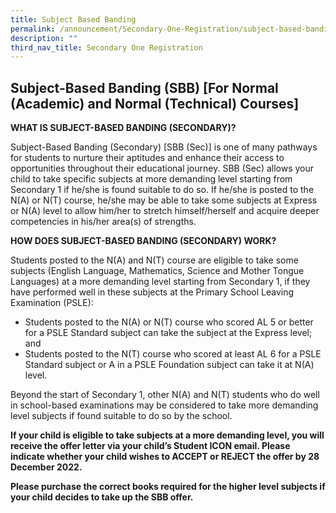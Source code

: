 ```yaml
---
title: Subject Based Banding
permalink: /announcement/Secondary-One-Registration/subject-based-banding/
description: ""
third_nav_title: Secondary One Registration
---
```

## Subject-Based Banding (SBB) \[For Normal (Academic) and Normal (Technical) Courses\]


**WHAT IS SUBJECT-BASED BANDING (SECONDARY)?** 

Subject-Based Banding (Secondary) \[SBB (Sec)\] is one of many pathways for students to nurture their aptitudes and enhance their access to opportunities throughout their educational journey. SBB (Sec) allows your child to take specific subjects at more demanding level starting from Secondary 1 if he/she is found suitable to do so. If he/she is posted to the N(A) or N(T) course, he/she may be able to take some subjects at Express or N(A) level to allow him/her to stretch himself/herself and acquire deeper competencies in his/her area(s) of strengths.

**HOW DOES SUBJECT-BASED BANDING (SECONDARY) WORK?** 

Students posted to the N(A) and N(T) course are eligible to take some subjects (English Language, Mathematics, Science and Mother Tongue Languages) at a more demanding level starting from Secondary 1, if they have performed well in these subjects at the Primary School Leaving Examination (PSLE):

*   Students posted to the N(A) or N(T) course who scored AL 5 or better for a PSLE Standard subject can take the subject at the Express level; and
*   Students posted to the N(T) course who scored at least AL 6 for a PSLE Standard subject or A in a PSLE Foundation subject can take it at N(A) level.

Beyond the start of Secondary 1, other N(A) and N(T) students who do well in school-based examinations may be considered to take more demanding level subjects if found suitable to do so by the school.

**If your child is eligible to take subjects at a more demanding level, you will receive the offer letter via your child’s Student ICON email. Please indicate whether your child wishes to ACCEPT or REJECT the offer by 28 December 2022.**

**Please purchase the correct books required for the higher level subjects if your child decides to take up the SBB offer.**